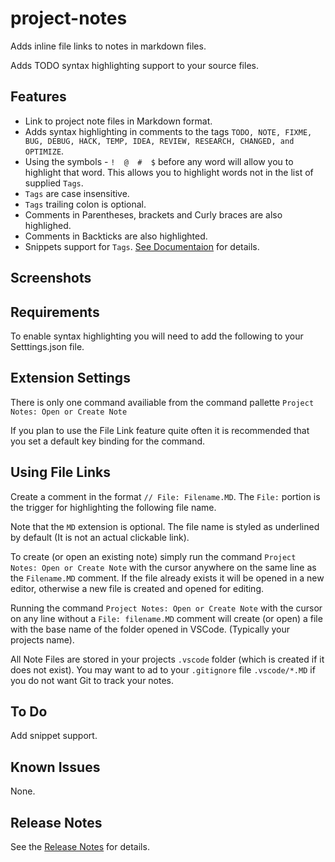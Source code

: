 <!-- ![](https://vsmarketplacebadge.apphb.com/version-short/willasm.project-notes.svg) -->
<!-- ![](https://vsmarketplacebadge.apphb.com/installs-short/willasm.project-notes.svg) -->
<!-- ![](https://vsmarketplacebadge.apphb.com/downloads-short/willasm.project-notes.svg) -->
<!-- ![](https://vsmarketplacebadge.apphb.com/rating/willasm.project-notes.svg) -->

# project-notes
Adds inline file links to notes in markdown files.

Adds TODO syntax highlighting support to your source files.

## Features
- Link to project note files in Markdown format.
- Adds syntax highlighting in comments to the tags `TODO, NOTE, FIXME, BUG, DEBUG, HACK, TEMP, IDEA, REVIEW, RESEARCH, CHANGED, and OPTIMIZE`.
- Using the symbols - `!  @  #  $` before any word will allow you to highlight that word. This allows you to highlight words not in the list of supplied `Tags`.
- `Tags` are case insensitive.
- `Tags` trailing colon is optional.
- Comments in Parentheses, brackets and Curly braces are also highlighed.
- Comments in Backticks are also highlighted.
- Snippets support for `Tags`. [See Documentaion](https://code.visualstudio.com/docs/editor/userdefinedsnippets) for details.

## Screenshots


## Requirements
To enable syntax highlighting you will need to add the following to your Setttings.json file.


## Extension Settings
There is only one command availiable from the command pallette `Project Notes: Open or Create Note`

If you plan to use the File Link feature quite often it is recommended that you set a default key binding for the command.

## Using File Links
Create a comment in the format `// File: Filename.MD`. The `File:` portion is the trigger for highlighting the following file name.

Note that the `MD` extension is optional. The file name is styled as underlined by default (It is not an actual clickable link).

To create (or open an existing note) simply run the command `Project Notes: Open or Create Note` with the cursor anywhere on the same line as the `Filename.MD` comment. If the file already exists it will be opened in a new editor, otherwise a new file is created and opened for editing.

Running the command `Project Notes: Open or Create Note` with the cursor on any line without a `File: filename.MD` comment will create (or open) a file with the base name of the folder opened in VSCode. (Typically your projects name).

All Note Files are stored in your projects `.vscode` folder (which is created if it does not exist). You may want to ad to your `.gitignore` file `.vscode/*.MD` if you do not want Git to track your notes.

## To Do
Add snippet support.


## Known Issues
None.


## Release Notes
See the [Release Notes](RELEASE.md) for details.

